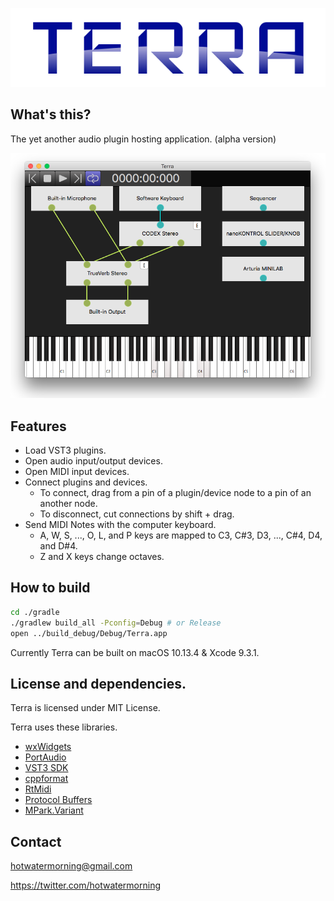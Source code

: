 ![Terra](./misc/Logo.png)

## What's this?

The yet another audio plugin hosting application. (alpha version)

![ScreenShot](./misc/ScreenShot.png)

## Features

* Load VST3 plugins.
* Open audio input/output devices.
* Open MIDI input devices.
* Connect plugins and devices.
    * To connect, drag from a pin of a plugin/device node to a pin of an another node.
    * To disconnect, cut connections by shift + drag.
* Send MIDI Notes with the computer keyboard.
    * A, W, S, ..., O, L, and P keys are mapped to C3, C#3, D3, ..., C#4, D4, and D#4.
    * Z and X keys change octaves.

## How to build

```sh
cd ./gradle
./gradlew build_all -Pconfig=Debug # or Release
open ../build_debug/Debug/Terra.app
```

Currently Terra can be built on macOS 10.13.4 & Xcode 9.3.1.

## License and dependencies.

Terra is licensed under MIT License.

Terra uses these libraries.

* [wxWidgets](http://www.wxwidgets.org/)
* [PortAudio](http://www.portaudio.com/)
* [VST3 SDK](https://github.com/steinbergmedia/vst3sdk)
* [cppformat](http://fmtlib.net)
* [RtMidi](https://github.com/thestk/rtmidi)
* [Protocol Buffers](https://developers.google.com/protocol-buffers/)
* [MPark.Variant](https://github.com/mpark/variant)

## Contact

hotwatermorning@gmail.com

https://twitter.com/hotwatermorning
